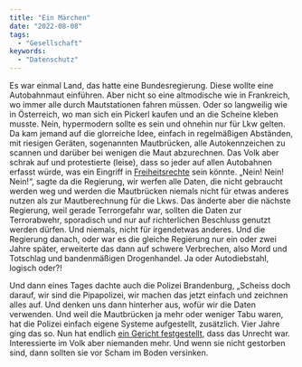 ```yaml
---
title: "Ein Märchen"
date: "2022-08-08"
tags:
  - "Gesellschaft"
keywords:
  - "Datenschutz"
---
```


Es war einmal Land, das hatte eine Bundesregierung. Diese wollte eine Autobahnmaut einführen. Aber nicht so eine altmodische wie in Frankreich, wo immer alle durch Mautstationen fahren müssen. Oder so langweilig wie in Österreich, wo man sich ein Pickerl kaufen und an die Scheine kleben musste. Nein, hypermodern sollte es sein und ohnehin nur für Lkw gelten. Da kam jemand auf die glorreiche Idee, einfach in regelmäßigen Abständen, mit riesigen Geräten, sogenannten Mautbrücken, alle Autokennzeichen zu scannen und darüber bei wenigen die Maut abzurechnen. Das Volk aber schrak auf und protestierte (leise), dass so jeder auf allen Autobahnen erfasst würde, was ein Eingriff in [Freiheitsrechte](https://de.wikipedia.org/wiki/Informationelle_Selbstbestimmung) sein könnte. „Nein! Nein! Nein!“, sagte da die Regierung, wir werfen alle Daten, die nicht gebraucht werden weg und werden die Mautbrücken niemals nicht für etwas anderes nutzen als zur Mautberechnung für die Lkws. Das änderte aber die nächste Regierung, weil gerade Terrorgefahr war, sollten die Daten zur Terrorabwehr, sporadisch und nur auf richterlichen Beschluss genutzt werden dürfen. Und niemals, nicht für irgendetwas anderes. Und die Regierung danach, oder war es die gleiche Regierung nur ein oder zwei Jahre später, erweiterte das dann auf schwere Verbrechen, also Mord und Totschlag und bandenmäßigen Drogenhandel. Ja oder Autodiebstahl, logisch oder?!

Und dann eines Tages dachte auch die Polizei Brandenburg, „Scheiss doch darauf, wir sind die Pipapolizei, wir machen das jetzt einfach und zeichnen alles auf. Und denken uns dann hinterher aus, wofür wir die Daten verwenden. Und weil die Mautbrücken ja mehr oder weniger Tabu waren, hat die Polizei einfach eigene Systeme aufgestellt, zusätzlich. Vier Jahre ging das so. Nun hat endlich [ein Gericht festgestellt](https://www.lawblog.de/archives/2022/08/08/bab-11-brandenburg-ueberwachte-illegal-alle-autofahrer/), dass das Unrecht war. Interessierte im Volk aber niemanden mehr. Und wenn sie nicht gestorben sind, dann sollten sie vor Scham im Boden versinken.

